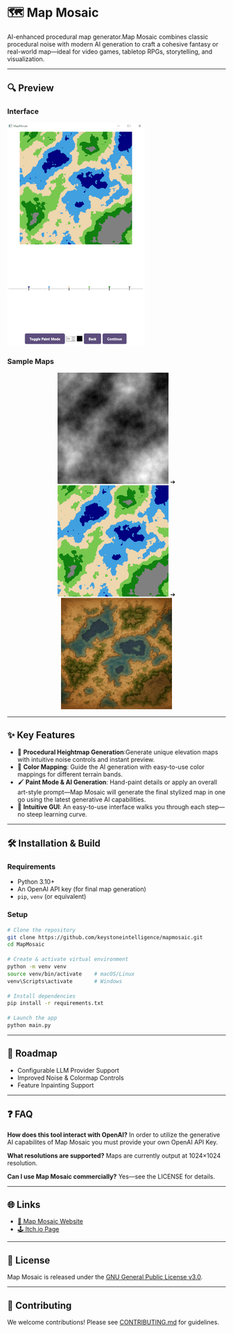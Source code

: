 # 🗺️ Map Mosaic

AI-enhanced procedural map generator.Map Mosaic combines classic procedural noise with modern AI generation to craft a cohesive fantasy or real-world map—ideal for video games, tabletop RPGs, storytelling, and visualization.

---

## 🔍 Preview

### Interface

![GUI](graphics/gui.png)

### Sample Maps

<p align="center">
  <img src="graphics/step_1.png" alt="Map Step 1" width="256"/> ➔
  <img src="graphics/step_2.png" alt="Map Step 2" width="256"/> ➔
  <img src="graphics/step_3.png" alt="Map Step 3" width="256"/>
</p>

---

## ✨ Key Features

- 🎲 **Procedural Heightmap Generation**:Generate unique elevation maps with intuitive noise controls and instant preview.
- 🎨 **Color Mapping**: Guide the AI generation with easy-to-use color mappings for different terrain bands.
- 🖌️ **Paint Mode & AI Generation**: Hand-paint details or apply an overall art-style prompt—Map Mosaic will generate the final stylized map in one go using the latest generative AI capabilities.
- 🧰 **Intuitive GUI**: An easy-to-use interface walks you through each step—no steep learning curve.

---

## 🛠️ Installation & Build

### Requirements

- Python 3.10+
- An OpenAI API key (for final map generation)
- `pip`, `venv` (or equivalent)

### Setup

```bash
# Clone the repository
git clone https://github.com/keystoneintelligence/mapmosaic.git
cd MapMosaic

# Create & activate virtual environment
python -m venv venv
source venv/bin/activate    # macOS/Linux
venv\Scripts\activate       # Windows

# Install dependencies
pip install -r requirements.txt

# Launch the app
python main.py
```

---

## 🚧 Roadmap

- Configurable LLM Provider Support
- Improved Noise & Colormap Controls
- Feature Inpainting Support

---

## ❓ FAQ

**How does this tool interact with OpenAI?**
In order to utilize the generative AI capabilites of Map Mosaic you must provide your own OpenAI API Key.

**What resolutions are supported?**
Maps are currently output at 1024×1024 resolution.

**Can I use Map Mosaic commercially?**
Yes—see the LICENSE for details.

---

## 🌐 Links

- [🧩 Map Mosaic Website](https://www.keystoneintelligence.ai/mapmosaic)
- [🕹️ Itch.io Page](https://keystoneintelligence.itch.io/mapmosaic)

---

## 📜 License

Map Mosaic is released under the [GNU General Public License v3.0](LICENSE).

---

## 🤝 Contributing

We welcome contributions! Please see [CONTRIBUTING.md](CONTRIBUTING.md) for guidelines.
